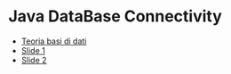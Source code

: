 # Java DataBase Connectivity

 - [Teoria basi di dati](http://www.cs.unibo.it/~difelice/index.html)
 - [Slide 1](res/jdbc_1)
 - [Slide 2](res/jdbc_2)